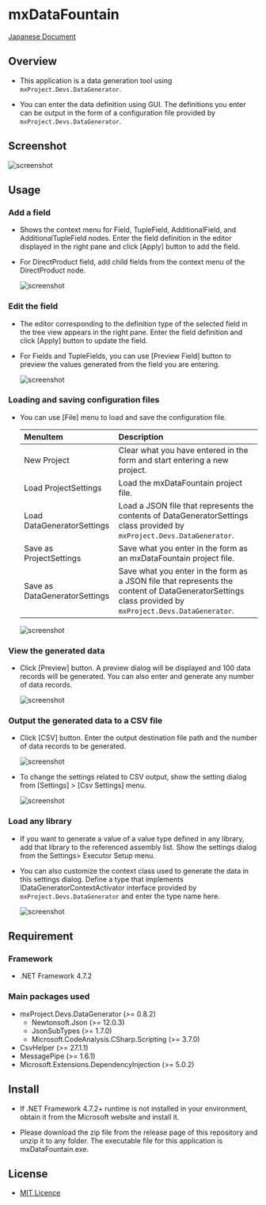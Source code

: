 # mxDataFountain

[Japanese Document](Readne.ja-jp.md)

## Overview

* This application is a data generation tool using `mxProject.Devs.DataGenerator`.

* You can enter the data definition using GUI. The definitions you enter can be output in the form of a configuration file provided by `mxProject.Devs.DataGenerator`.

## Screenshot

![screenshot](./document/screenshot.png)

## Usage

### Add a field

* Shows the context menu for Field, TupleField, AdditionalField, and AdditionalTupleField nodes. Enter the field definition in the editor displayed in the right pane and click [Apply] button to add the field.

* For DirectProduct field, add child fields from the context menu of the DirectProduct node.

  ![screenshot](./document/addfield.png)

### Edit the field

* The editor corresponding to the definition type of the selected field in the tree view appears in the right pane. Enter the field definition and click [Apply] button to update the field. 

* For Fields and TupleFields, you can use [Preview Field] button to preview the values generated from the field you are entering.

  ![screenshot](./document/editor.png)

### Loading and saving configuration files

* You can use [File] menu to load and save the configuration file.

  |MenuItem|Description|
  |:--|:--|
  |New Project|Clear what you have entered in the form and start entering a new project.|
  |Load ProjectSettings|Load the mxDataFountain project file.|
  |Load DataGeneratorSettings|Load a JSON file that represents the contents of DataGeneratorSettings class provided by `mxProject.Devs.DataGenerator`.|
  |Save as ProjectSettings|Save what you enter in the form as an mxDataFountain project file.|
  |Save as DataGeneratorSettings|Save what you enter in the form as a JSON file that represents the content of DataGeneratorSettings class provided by `mxProject.Devs.DataGenerator`.|

  ![screenshot](./document/file.png)

### View the generated data

* Click [Preview] button. A preview dialog will be displayed and 100 data records will be generated. You can also enter and generate any number of data records.

  ![screenshot](./document/preview.png)

### Output the generated data to a CSV file

* Click [CSV] button. Enter the output destination file path and the number of data records to be generated.

  ![screenshot](./document/csvoutput.png)

* To change the settings related to CSV output, show the setting dialog from  [Settings] > [Csv Settings] menu.

  ![screenshot](./document/csvsettings.png)

### Load any library

* If you want to generate a value of a value type defined in any library, add that library to the referenced assembly list. Show the settings dialog from the Settings> Executor Setup menu.

* You can also customize the context class used to generate the data in this settings dialog. Define a type that implements IDataGeneratorContextActivator interface provided by `mxProject.Devs.DataGenerator` and enter the type name here.

  ![screenshot](./document/executorsetup.png)

## Requirement

### Framework

* .NET Framework 4.7.2

### Main packages used

* mxProject.Devs.DataGenerator (>= 0.8.2)
  * Newtonsoft.Json (>= 12.0.3)
  * JsonSubTypes (>= 1.7.0)
  * Microsoft.CodeAnalysis.CSharp.Scripting (>= 3.7.0)
* CsvHelper (>= 27.1.1)
* MessagePipe (>= 1.6.1)
* Microsoft.Extensions.DependencyInjection (>= 5.0.2)

## Install

* If .NET Framework 4.7.2+ runtime is not installed in your environment, obtain it from the Microsoft website and install it.

* Please download the zip file from the release page of this repository and unzip it to any folder. The executable file for this application is mxDataFountain.exe. 

## License

* [MIT Licence](https://github.com/tcnksm/tool/blob/master/LICENCE)
